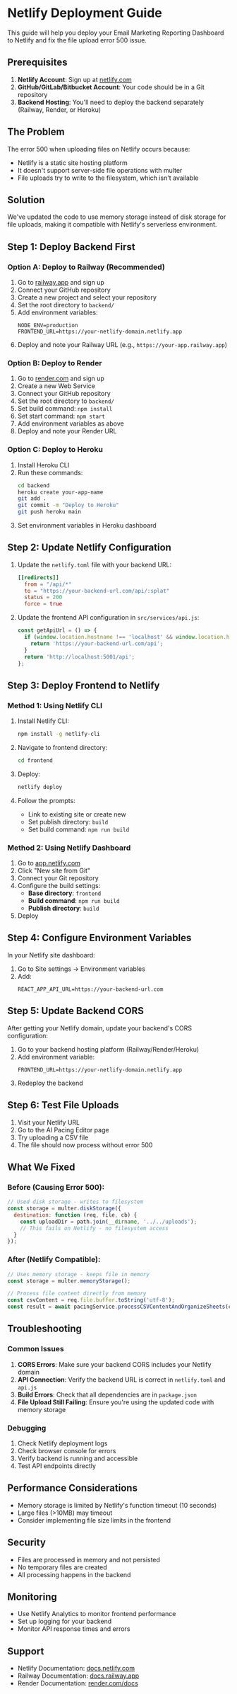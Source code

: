 # Netlify Deployment Guide

This guide will help you deploy your Email Marketing Reporting Dashboard to Netlify and fix the file upload error 500 issue.

## Prerequisites

1. **Netlify Account**: Sign up at [netlify.com](https://netlify.com)
2. **GitHub/GitLab/Bitbucket Account**: Your code should be in a Git repository
3. **Backend Hosting**: You'll need to deploy the backend separately (Railway, Render, or Heroku)

## The Problem

The error 500 when uploading files on Netlify occurs because:
- Netlify is a static site hosting platform
- It doesn't support server-side file operations with multer
- File uploads try to write to the filesystem, which isn't available

## Solution

We've updated the code to use memory storage instead of disk storage for file uploads, making it compatible with Netlify's serverless environment.

## Step 1: Deploy Backend First

### Option A: Deploy to Railway (Recommended)

1. Go to [railway.app](https://railway.app) and sign up
2. Connect your GitHub repository
3. Create a new project and select your repository
4. Set the root directory to `backend/`
5. Add environment variables:
   ```
   NODE_ENV=production
   FRONTEND_URL=https://your-netlify-domain.netlify.app
   ```
6. Deploy and note your Railway URL (e.g., `https://your-app.railway.app`)

### Option B: Deploy to Render

1. Go to [render.com](https://render.com) and sign up
2. Create a new Web Service
3. Connect your GitHub repository
4. Set the root directory to `backend/`
5. Set build command: `npm install`
6. Set start command: `npm start`
7. Add environment variables as above
8. Deploy and note your Render URL

### Option C: Deploy to Heroku

1. Install Heroku CLI
2. Run these commands:
   ```bash
   cd backend
   heroku create your-app-name
   git add .
   git commit -m "Deploy to Heroku"
   git push heroku main
   ```
3. Set environment variables in Heroku dashboard

## Step 2: Update Netlify Configuration

1. Update the `netlify.toml` file with your backend URL:
   ```toml
   [[redirects]]
     from = "/api/*"
     to = "https://your-backend-url.com/api/:splat"
     status = 200
     force = true
   ```

2. Update the frontend API configuration in `src/services/api.js`:
   ```javascript
   const getApiUrl = () => {
     if (window.location.hostname !== 'localhost' && window.location.hostname !== '127.0.0.1') {
       return 'https://your-backend-url.com/api';
     }
     return 'http://localhost:5001/api';
   };
   ```

## Step 3: Deploy Frontend to Netlify

### Method 1: Using Netlify CLI

1. Install Netlify CLI:
   ```bash
   npm install -g netlify-cli
   ```

2. Navigate to frontend directory:
   ```bash
   cd frontend
   ```

3. Deploy:
   ```bash
   netlify deploy
   ```

4. Follow the prompts:
   - Link to existing site or create new
   - Set publish directory: `build`
   - Set build command: `npm run build`

### Method 2: Using Netlify Dashboard

1. Go to [app.netlify.com](https://app.netlify.com)
2. Click "New site from Git"
3. Connect your Git repository
4. Configure the build settings:
   - **Base directory**: `frontend`
   - **Build command**: `npm run build`
   - **Publish directory**: `build`
5. Deploy

## Step 4: Configure Environment Variables

In your Netlify site dashboard:

1. Go to Site settings → Environment variables
2. Add:
   ```
   REACT_APP_API_URL=https://your-backend-url.com
   ```

## Step 5: Update Backend CORS

After getting your Netlify domain, update your backend's CORS configuration:

1. Go to your backend hosting platform (Railway/Render/Heroku)
2. Add environment variable:
   ```
   FRONTEND_URL=https://your-netlify-domain.netlify.app
   ```
3. Redeploy the backend

## Step 6: Test File Uploads

1. Visit your Netlify URL
2. Go to the AI Pacing Editor page
3. Try uploading a CSV file
4. The file should now process without error 500

## What We Fixed

### Before (Causing Error 500):
```javascript
// Used disk storage - writes to filesystem
const storage = multer.diskStorage({
  destination: function (req, file, cb) {
    const uploadDir = path.join(__dirname, '../../uploads');
    // This fails on Netlify - no filesystem access
  }
});
```

### After (Netlify Compatible):
```javascript
// Uses memory storage - keeps file in memory
const storage = multer.memoryStorage();

// Process file content directly from memory
const csvContent = req.file.buffer.toString('utf-8');
const result = await pacingService.processCSVContentAndOrganizeSheets(csvContent, req.file.originalname);
```

## Troubleshooting

### Common Issues

1. **CORS Errors**: Make sure your backend CORS includes your Netlify domain
2. **API Connection**: Verify the backend URL is correct in `netlify.toml` and `api.js`
3. **Build Errors**: Check that all dependencies are in `package.json`
4. **File Upload Still Failing**: Ensure you're using the updated code with memory storage

### Debugging

1. Check Netlify deployment logs
2. Check browser console for errors
3. Verify backend is running and accessible
4. Test API endpoints directly

## Performance Considerations

- Memory storage is limited by Netlify's function timeout (10 seconds)
- Large files (>10MB) may timeout
- Consider implementing file size limits in the frontend

## Security

- Files are processed in memory and not persisted
- No temporary files are created
- All processing happens in the backend

## Monitoring

- Use Netlify Analytics to monitor frontend performance
- Set up logging for your backend
- Monitor API response times and errors

## Support

- Netlify Documentation: [docs.netlify.com](https://docs.netlify.com)
- Railway Documentation: [docs.railway.app](https://docs.railway.app)
- Render Documentation: [render.com/docs](https://render.com/docs) 